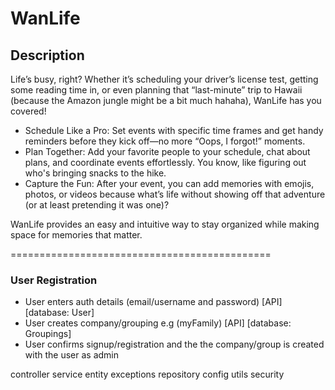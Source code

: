 # WanLife

## Description
Life’s busy, right? Whether it’s scheduling your driver’s license test, getting some reading time in, or even planning that “last-minute” trip to Hawaii (because the Amazon jungle might be a bit much hahaha), WanLife has you covered!

- Schedule Like a Pro: Set events with specific time frames and get handy reminders before they kick off—no more “Oops, I forgot!” moments.
- Plan Together: Add your favorite people to your schedule, chat about plans, and coordinate events effortlessly. You know, like figuring out who's bringing snacks to the hike.
- Capture the Fun: After your event, you can add memories with emojis, photos, or videos because what’s life without showing off that adventure (or at least pretending it was one)?

WanLife provides an easy and intuitive way to stay organized while making space for memories that matter.


=============================================

### User Registration
- User enters auth details (email/username and password) [API] [database: User]
- User creates company/grouping e.g (myFamily) [API] [database: Groupings]
- User confirms signup/registration and the the company/group is created with the user as admin


controller
service
entity
exceptions
repository
config
utils
security